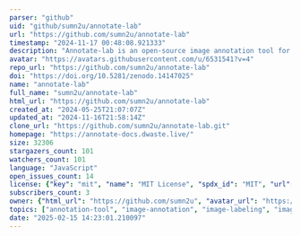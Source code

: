 ```yaml
---
parser: "github"
uid: "github/sumn2u/annotate-lab"
url: "https://github.com/sumn2u/annotate-lab"
timestamp: "2024-11-17 00:48:08.921333"
description: "Annotate-lab is an open-source image annotation tool for efficient dataset creation. With an intuitive interface and flexible export options, it streamlines your machine learning workflow. 🖼️✏️📑"
avatar: "https://avatars.githubusercontent.com/u/6531541?v=4"
repo_url: "https://github.com/sumn2u/annotate-lab"
doi: "https://doi.org/10.5281/zenodo.14147025"
name: "annotate-lab"
full_name: "sumn2u/annotate-lab"
html_url: "https://github.com/sumn2u/annotate-lab"
created_at: "2024-05-25T21:07:07Z"
updated_at: "2024-11-16T21:58:14Z"
clone_url: "https://github.com/sumn2u/annotate-lab.git"
homepage: "https://annotate-docs.dwaste.live/"
size: 32306
stargazers_count: 101
watchers_count: 101
language: "JavaScript"
open_issues_count: 14
license: {"key": "mit", "name": "MIT License", "spdx_id": "MIT", "url": "https://api.github.com/licenses/mit", "node_id": "MDc6TGljZW5zZTEz"}
subscribers_count: 3
owner: {"html_url": "https://github.com/sumn2u", "avatar_url": "https://avatars.githubusercontent.com/u/6531541?v=4", "login": "sumn2u", "type": "User"}
topics: ["annotation-tool", "image-annotation", "image-labeling", "image-segmentation", "collaborate", "computer-vision", "machine-learning", "classification", "image-masking", "segmentation", "python", "react"]
date: "2025-02-15 14:23:01.210097"
---
```

